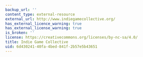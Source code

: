 ```yaml
---
backup_url: ''
content_type: external-resource
external_url: http://www.indiegamecollective.org/
has_external_licence_warning: true
has_external_license_warning: true
is_broken: ''
license: https://creativecommons.org/licenses/by-nc-sa/4.0/
title: Indie Game Collective
uid: 6d430241-40fa-4bed-841f-2b57e5b43651
---
```

